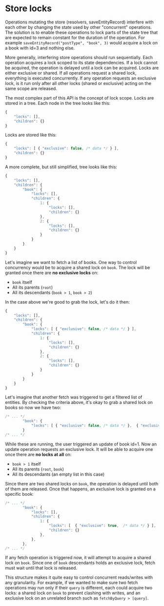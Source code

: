 # Store locks

Operations mutating the store (resolvers, saveEntityRecord) interfere with each other by changing the state used by other "concurrent" operations. The solution is to enable these operations to lock parts of the state tree that are expected to remain constant for the duration of the operation. For example `saveEntityRecord("postType", "book", 3)` would acquire a lock on a book with id=3 and nothing else.

More generally, interfering store operations should run sequentially. Each operation acquires a lock scoped to its state dependencies. If a lock cannot be acquired, the operation is delayed until a lock can be acquired. Locks are either exclusive or shared. If all operations request a shared lock, everything is executed concurrently. If any operation requests an exclusive lock, is it run only after all other locks (shared or exclusive) acting on the same scope are released.

The most complex part of this API is the concept of lock scope. Locks are stored in a tree. Each node in the tree looks like this:

```jsx
{
	"locks": [],
	"children": {}
}
```

Locks are stored like this:

```jsx
{
	"locks": [ { "exclusive": false, /* data */ } ],
	"children": {}
}
```

A more complete, but still simplified, tree looks like this:
 
```jsx
{
	"locks": [],
	"children": {
		"book": {
			"locks": [],
			"children": {
				1: {
					"locks": [],
					"children": {}
				},
				2: {
					"locks": [],
					"children": {}
				}
			}
		}
	}
}
```

Let's imagine we want to fetch a list of books. One way to control concurrency would be to acquire a shared lock on `book`. The lock will be granted once there are **no exclusive locks** on:
* `book` itself
* All its parents (`root`)
* All its descendants (`book > 1`, `book > 2`)

In the case above we're good to grab the lock, let's do it then:

```jsx
{
	"locks": [],
	"children": {
		"book": {
			"locks": [ { "exclusive": false, /* data */ } ],
			"children": {
				1: {
					"locks": [],
					"children": {}
				},
				2: {
					"locks": [],
					"children": {}
				}
			}
		}
	}
}
```

Let's imagine that another fetch was triggered to get a filtered list of entities. By checking the criteria above, it's okay to grab a shared lock on books so now we have two:
```jsx
/* ... */
		"book": {
			"locks": [ { "exclusive": false, /* data */ },  { "exclusive": false, /* data */ } ],
		}
/* ... */
```

While these are running, the user triggered an update of book id=1. Now an update operation requests an exclusive lock. It will be able to acquire one once there are **no locks at all** on:
* `book > 1` itself
* All its parents (`root`, `book`)
* All its descendants (an empty list in this case)

Since there are two shared locks on `book`, the operation is delayed until both of them are released. Once that happens, an exclusive lock is granted on a specific book:

```jsx
/* ... */
		"book": {
			"locks": [],
			"children": {
				1: {
					"locks": [  { "exclusive": true,  /* data */ } ],
					"children": {}
				},
			},
		},
/* ... */
```

If any fetch operation is triggered now, it will attempt to acquire a shared lock on `book`. Since one of `book` descendants holds an exclusive lock, fetch must wait until that lock is released.

This structure makes it quite easy to control concurrent reads/writes with any granularity. For example, if we wanted to make sure two fetch operations may run only if their `query` is different, each could acquire two locks: a shared lock on `book` to prevent clashing with writes, and an exclusive lock on an unrelated branch such as `fetchByQuery > [query]`.
